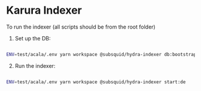 # Karura Indexer 

To run the indexer (all scripts should be from the root folder)

1. Set up the DB:

```sh

ENV=test/acala/.env yarn workspace @subsquid/hydra-indexer db:bootstrap:dev

```

2. Run the indexer:

```sh

ENV=test/acala/.env yarn workspace @subsquid/hydra-indexer start:de

```